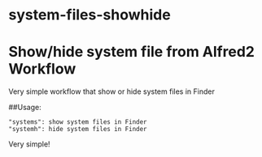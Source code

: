 system-files-showhide
=====================

# Show/hide system file from Alfred2 Workflow

Very simple workflow that show or hide system files in Finder

##Usage:

	"systems": show system files in Finder
	"systemh": hide system files in Finder
    
Very simple!
